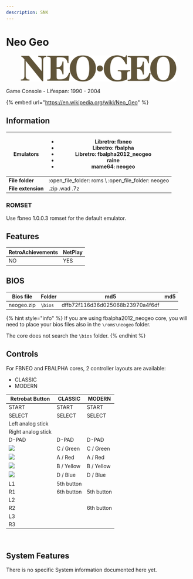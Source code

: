 ```yaml
---
description: SNK
---
```


# Neo Geo

<figure><img src="https://raw.githubusercontent.com/fabricecaruso/es-theme-carbon/52ff37c9e265587d006945a2ba695b5a962b3a3d/art/logos/neogeo.svg" alt=""><figcaption></figcaption></figure>

Game Console - Lifespan: 1990 - 2004

{% embed url="https://en.wikipedia.org/wiki/Neo_Geo" %}

## Information

| **Emulators**      | <ul><li>Libretro: fbneo</li><li>Libretro: fbalpha</li><li>Libretro: fbalpha2012_neogeo</li><li>raine</li><li>mame64: neogeo</li></ul> |
| ------------------ | ------------------------------------------------------------------------------------------------------------------------------------- |
| **File folder**    | :open\_file\_folder: roms \ :open\_file\_folder: neogeo                                                                               |
| **File extension** | .zip .wad .7z                                                                                                                         |

### ROMSET&#x20;

Use fbneo 1.0.0.3 romset for the default emulator.

## Features

| RetroAchievements | NetPlay |
| ----------------- | ------- |
| NO                | YES     |

## BIOS

<table><thead><tr><th>Bios file</th><th>Folder</th><th>md5</th><th data-hidden>md5</th></tr></thead><tbody><tr><td>neogeo.zip</td><td><code>\bios</code></td><td>dffb72f116d36d025068b23970a4f6df</td><td></td></tr></tbody></table>

{% hint style="info" %}
If you are using fbalpha2012\_neogeo core, you will need to place your bios files also in the `\roms\neogeo` folder.

The core does not search the `\bios` folder.
{% endhint %}

## Controls

For FBNEO and FBALPHA cores, 2 controller layouts are available:

* CLASSIC
* MODERN

| Retrobat Button                                          | CLASSIC    | MODERN     |
| -------------------------------------------------------- | ---------- | ---------- |
| START                                                    | START      | START      |
| SELECT                                                   | SELECT     | SELECT     |
| Left analog stick                                        |            |            |
| Right analog stick                                       |            |            |
| D-PAD                                                    | D-PAD      | D-PAD      |
| ![](<../../../../.gitbook/assets/image (2) (1) (1).png>) | C / Green  | C / Green  |
| ![](<../../../../.gitbook/assets/image (1) (2) (1).png>) | A / Red    | A / Red    |
| ![](<../../../../.gitbook/assets/image (4) (1).png>)     | B / Yellow | B / Yellow |
| ![](<../../../../.gitbook/assets/image (3) (1) (2).png>) | D / Blue   | D / Blue   |
| L1                                                       | 5th button |            |
| R1                                                       | 6th button | 5th button |
| L2                                                       |            |            |
| R2                                                       |            | 6th button |
| L3                                                       |            |            |
| R3                                                       |            |            |

<figure><img src="https://i.imgur.com/6BAcHeJ.png" alt=""><figcaption></figcaption></figure>

## System Features

There is no specific System information documented here yet.
